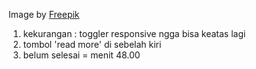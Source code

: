 Image by <a href="https://www.freepik.com/free-vector/contact-us-landing-page-template_5237567.htm#query=flat%20landing%20page%20contact%20us&position=3&from_view=search&track=ais">Freepik</a>

<!-- YG PERKU DIPERBAIKI -->
1. kekurangan : toggler responsive ngga bisa keatas lagi
2. tombol 'read more' di sebelah kiri
3. belum selesai = menit 48.00